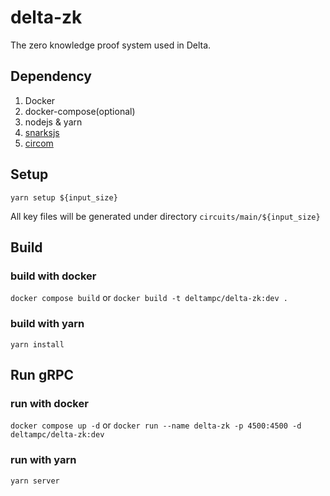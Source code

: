 # delta-zk

The zero knowledge proof system used in Delta.

## Dependency

1. Docker
2. docker-compose(optional)
3. nodejs & yarn
4. [snarksjs](https://github.com/iden3/snarkjs)
5. [circom](https://github.com/iden3/circom)

## Setup

``yarn setup ${input_size}``

All key files will be generated under directory ``circuits/main/${input_size}``

## Build

### build with docker

``docker compose build``
or
``docker build -t deltampc/delta-zk:dev .``

### build with yarn

``yarn install``

## Run gRPC

### run with docker

``docker compose up -d``
or
``docker run --name delta-zk -p 4500:4500 -d deltampc/delta-zk:dev``

### run with yarn

``yarn server``
